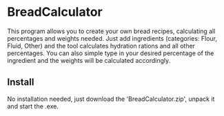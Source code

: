 # BreadCalculator

This program allows you to create your own bread recipes, calculating all percentages and weights needed. Just add ingredients (categories: Flour, Fluid, Other) and the tool calculates hydration rations and all other percentages. You can also simple type in your desired percentage of the ingredient and the weights will be calculated accordingly. 

## Install

No installation needed, just download the 'BreadCalculator.zip', unpack it and start the .exe.




